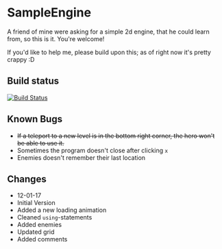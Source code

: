 # SampleEngine
A friend of mine were asking for a simple 2d engine, that he could learn from, so this is it. You're welcome!

If you'd like to help me, please build upon this; as of right now it's pretty crappy :D

## Build status
[![Build Status](https://travis-ci.org/Mobilpadde/SampleEngine.svg?branch=master)](https://travis-ci.org/Mobilpadde/SampleEngine)

## Known Bugs
 * ~~If a teleport to a new level is in the bottom right corner, the hero won't be able to use it.~~
 * Sometimes the program doesn't close after clicking `x`
 * Enemies doesn't remember their last location

## Changes
 * 12-01-17
  * Initial Version
  * Added a new loading animation
  * Cleaned `using`-statements
  * Added enemies
  * Updated grid
  *	Added comments

